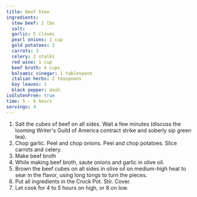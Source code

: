 ```yaml
---
title: Beef Stew 
ingredients:
  stew beef: 2 lbs
  salt:
  garlic: 5 cloves
  pearl onions: 1 cup
  gold potatoes: 3
  carrots: 3
  celery: 2 stalks
  red wine: 1 cup
  beef broth: 4 cups
  balsamic vinegar: 1 tablespoon
  italian herbs: 2 teaspoons
  bay leaves: 1
  black pepper: dash
isGlutenFree: true
time: 5 - 6 hours 
servings: 4
---
```


1. Salt the cubes of beef on all sides. Wait a few minutes (discuss the looming
   Writer's Guild of America contract strike and soberly sip green tea). 
2. Chop garlic. Peel and chop onions. Peel and chop potatoes. Slice carrots and
   celery.
3. Make beef broth
4. While making beef broth, saute onions and garlic in olive oil.
5. Brown the beef cubes on all sides in olive oil on medium-high heat to sear 
   in the flavor, using long tongs to turn the pieces. 
6. Put all ingredients in the Crock Pot. Stir. Cover.
7. Let cook for 4 to 5 hours on high, or 8 on low. 

